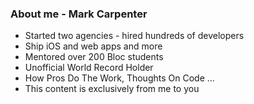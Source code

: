 ### About me - Mark Carpenter
  - Started two agencies - hired hundreds of developers
  - Ship iOS and web apps and more
  - Mentored over 200 Bloc students
  - Unofficial World Record Holder
  - How Pros Do The Work, Thoughts On Code ...
  - This content is exclusively from me to you
